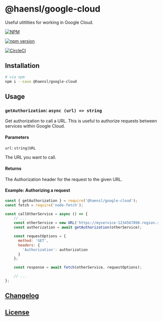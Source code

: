 # @haensl/google-cloud

Useful utitlities for working in Google Cloud.

[![NPM](https://nodei.co/npm/@haensl%2Fgoogle-cloud.png?downloads=true)](https://nodei.co/npm/@haensl%2Fgoogle-cloud/)

[![npm version](https://badge.fury.io/js/@haensl%2Fgoogle-cloud.svg)](http://badge.fury.io/js/@haensl%2Fgoogle-cloud)

[![CircleCI](https://circleci.com/gh/haensl/google-cloud.svg?style=svg)](https://circleci.com/gh/haensl/google-cloud)

## Installation

```bash
# via npm
npm i --save @haensl/google-cloud
```

## Usage

### `getAuthorization`: `async (url) => string` <a name="api/getAuthorization"></a>

Get authorization to call a URL. This is useful to authorize requests between services within Google Cloud.

#### Parameters

`url`: `string|URL`

The URL you want to call.

#### Returns

The Authorization header for the request to the given URL.

#### Example: Authorizing a request

```javascript
const { getAuthorization } = require('@haensl/google-cloud');
const fetch = require('node-fetch');

const callOtherService = async () => {
    // ...
    const otherService = new URL('https://myservice-1234567890.region.run.app');
    const authorization = await getAuthorization(otherService);

    const requestOptions = {
      method: 'GET',
      headers: {
        'Authorization': authorization
      }
    };

    const response = await fetch(otherService, requestOptions);

    // ...
};
```

## [Changelog](CHANGELOG.md)

## [License](LICENSE)
